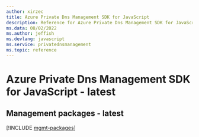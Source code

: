 ```yaml
---
author: xirzec
title: Azure Private Dns Management SDK for JavaScript
description: Reference for Azure Private Dns Management SDK for JavaScript
ms.data: 08/02/2022
ms.author: jeffish
ms.devlang: javascript
ms.service: privatednsmanagement
ms.topic: reference
---
```

# Azure Private Dns Management SDK for JavaScript - latest

## Management packages - latest
[!INCLUDE [mgmt-packages](private-dns-management-mgmt-index.md)]